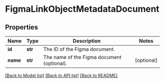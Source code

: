 # FigmaLinkObjectMetadataDocument

## Properties
Name | Type | Description | Notes
------------ | ------------- | ------------- | -------------
**id** | **str** | The ID of the Figma document. | 
**name** | **str** | The name of the Figma document (optional). | [optional] 

[[Back to Model list]](../README.md#documentation-for-models) [[Back to API list]](../README.md#documentation-for-api-endpoints) [[Back to README]](../README.md)

